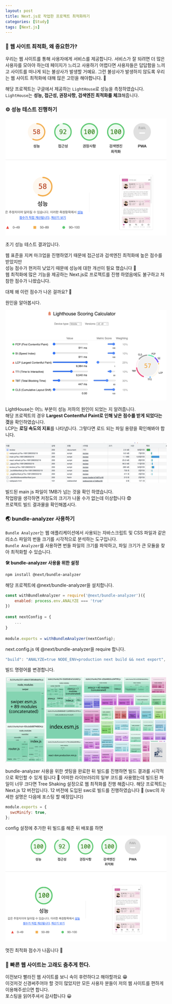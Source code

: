```yaml
---
layout: post
title: Next.js로 작업한 프로젝트 최적화하기
categories: [Study]
tags: [Next.js]
---
```


### 🧐 **웹 사이트 최적화, 왜 중요한가?**

우리는 웹 사이트를 통해 사용자에게 서비스를 제공합니다. 서비스가 잘 되려면 더 많은 사용자를 모아야 하는데 페이지가 느리고 사용하기 어렵다면 사용자들은 답답함을 느끼고 사이트를 떠나게 되는 불상사가 발생할 거예요.
그런 불상사가 발생하지 않도록 우리는 웹 사이트 최적화에 대해 많은 고민을 해야합니다. 🙂

해당 프로젝트는 구글에서 제공하는 `LightHouse`로 성능을 측정하였습니다.  
`LightHouse`는 **성능, 접근성, 권장사항, 검색엔진 최적화를 체크**해줍니다.  



### **⚙️ 성능 테스트 진행하기**  

![KakaoTalk_Photo_2023-04-12-20-46-57.png](/assets/img/opt-01.png)

초기 성능 테스트 결과입니다. 

웹 표준을 지켜 마크업을 진행하였기 때문에 접근성과 검색엔진 최적화에 높은 점수를 받았지만  
성능 점수가 현저히 낮았기 때문에 성능에 대한 개선이 필요 했습니다 🥲  
웹 최적화에 많은 기능을 제공하는 Next.js로 프로젝트를 진행 하였음에도 불구하고 처참한 점수가 나왔습니다.  

대체 왜 이런 점수가 나온 걸까요? 🤔  

원인을 알아봅시다.  

![KakaoTalk_Photo_2023-04-12-20-51-30.png](/assets/img/opt-02.png)

LightHouse는 어느 부분이 성능 저하의 원인이 되었는 지 알려줍니다.  
해당 프로젝트의 경우 **Largest Contentful Paint로 인해 낮은 점수를 받게 되었다는 것**을 확인하였습니다.  
LCP는 **로딩 속도의 지표**를 나타냅니다. 그렇다면 로드 되는 파일 용량을 확인해봐야 합니다.  

![KakaoTalk_Photo_2023-04-12-20-52-53.png](/assets/img/opt-03.png)
 
빌드된 main js 파일이 1MB가 넘는 것을 확인 하였습니다.  
작업량을 생각하면 저정도의 크기가 나올 수가 없는데 이상합니다 😨  
프로젝트 빌드 결과물을 확인해봅시다.  



### 🌏 bundle-analyzer 사용하기

`Bundle Analyzer`는 웹 애플리케이션에서 사용되는 자바스크립트 및 CSS 파일과 같은 리소스 파일의 번들 크기를 시각적으로 분석하는 도구입니다.  
`Bundle Analyzer`를 사용하면 번들 파일의 크기를 파악하고, 파일 크기가 큰 모듈을 찾아 최적화할 수 있습니다.  


**🛠️ bundle-analyzer 사용을 위한 설정**

```bash
npm install @next/bundle-analyzer
```

해당 프로젝트에 @next/bundle-analyzer을 설치합니다.  

```jsx
const withBundleAnalyzer = require('@next/bundle-analyzer')({
	enabled: process.env.ANALYZE === 'true'
})

const nextConfig = {
	...
}

module.exports = withBundleAnalyzer(nextConfig);
```

next.config.js 에 @next/bundle-analyzer을 require 합니다.

```jsx
"build": "ANALYZE=true NODE_ENV=production next build && next export",
```

빌드 명령어를 변경합니다.

![KakaoTalk_Photo_2023-04-14-16-21-50.png](/assets/img/opt-04.png)

bundle-analyzer 사용을 위한 셋팅을 완료한 뒤 빌드를 진행하면 빌드 결과를 시각적으로 확인할 수 있게 됩니다 🙂
어떠한 라이브러리의 일부 코드를 사용했는데 빌드된 파일이 너무 크다면 Tree Shaking 설정으로 웹 최적화를 진행 해줍니다. 
해당 프로젝트는 Next.js 12 버전입니다. 12 버전에 도입된 swc로 빌드를 진행하였습니다 🙂 
(swc의 자세한 설명은 다음에 포스팅 할 예정입니다)

```js
module.exports = {
  swcMinify: true,
};
```

config 설정에 추가한 뒤 빌드를 해준 뒤 배포를 하면  

![KakaoTalk_Photo_2023-04-14-16-21-50.png](/assets/img/opt-05.png)

멋진 최적화 점수가 나옵니다 🎉  


### 🐳 빠른 웹 사이트는 고래도 춤추게 한다.  

이전보다 빨라진 웹 사이트를 보니 속이 후련하다고 해야할까요 😁  
이것저것 신경써주어야 할 것이 많았지만 모든 사용자 분들이 저의 웹 사이트를 편하게 이용해주셨으면 합니다.  
포스팅을 읽어주셔서 감사합니다 😀
